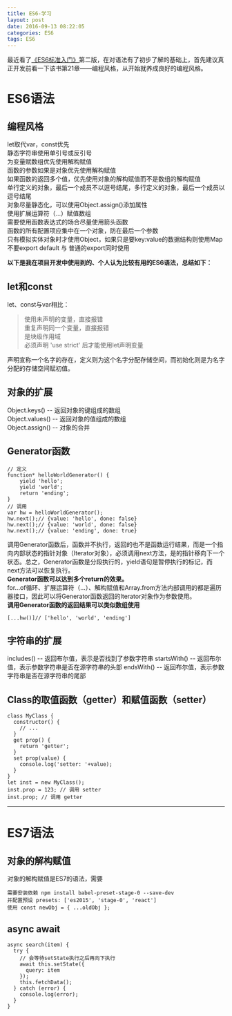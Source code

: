 ```yaml
---
title: ES6-学习
layout: post
date: 2016-09-13 08:22:05
categories: ES6
tags: ES6
---
```


最近看了[《ES6标准入门》](http://es6.ruanyifeng.com/#docs/intro)第二版，在对语法有了初步了解的基础上，首先建议真正开发前看一下该书第21章——编程风格，从开始就养成良好的编程风格。

# ES6语法

## 编程风格
let取代var，const优先  
静态字符串使用单引号或反引号  
为变量赋数组优先使用解构赋值  
函数的参数如果是对象优先使用解构赋值  
如果函数的返回多个值，优先使用对象的解构赋值而不是数组的解构赋值  
单行定义的对象，最后一个成员不以逗号结尾，多行定义的对象，最后一个成员以逗号结尾  
对象尽量静态化，可以使用Object.assign()添加属性  
使用扩展运算符（...）赋值数组  
需要使用函数表达式的场合尽量使用箭头函数  
函数的所有配置项应集中在一个对象，防在最后一个参数  
只有模拟实体对象时才使用Object，如果只是要key:value的数据结构则使用Map  
不要export default 与 普通的export同时使用  

**以下是我在项目开发中使用到的、个人认为比较有用的ES6语法，总结如下：**

## let和const

let、const与var相比：
> 使用未声明的变量，直接报错  
> 重复声明同一个变量，直接报错  
> 是块级作用域  
> 必须声明 'use strict' 后才能使用let声明变量

声明宣称一个名字的存在，定义则为这个名字分配存储空间，而初始化则是为名字分配的存储空间赋初值。

## 对象的扩展

Object.keys()   -- 返回对象的键组成的数组  
Object.values() -- 返回对象的值组成的数组  
Object.assign() -- 对象的合并    

## Generator函数
```
// 定义
function* helloWorldGenerator() {
    yield 'hello';
    yield 'world';
    return 'ending';
}
// 调用
var hw = helloWorldGenerator();
hw.next();// {value: 'hello', done: false}
hw.next();// {value: 'world', done: false}
hw.next();// {value: 'ending', done: true}
```
调用Generator函数后，函数并不执行，返回的也不是函数运行结果，而是一个指向内部状态的指针对象（Iterator对象），必须调用next方法，是的指针移向下一个状态。总之，Generator函数是分段执行的，yield语句是暂停执行的标记，而next方法可以恢复执行。  
**Generator函数可以达到多个return的效果。**  
for...of循环、扩展运算符（...）、解构赋值和Array.from方法内部调用的都是遍历器接口，因此可以将Generator函数返回的Iterator对象作为参数使用。  
**调用Generator函数的返回结果可以类似数组使用**
```
[...hw()]// ['hello', 'world', 'ending']
```

## 字符串的扩展

includes()   -- 返回布尔值，表示是否找到了参数字符串
startsWith() -- 返回布尔值，表示参数字符串是否在源字符串的头部
endsWith()   -- 返回布尔值，表示参数字符串是否在源字符串的尾部

## Class的取值函数（getter）和赋值函数（setter）

```
class MyClass {
  constructor() {
    // ...
  }
  get prop() {
    return 'getter';
  }
  set prop(value) {
    console.log('setter: '+value);
  }
}
let inst = new MyClass();
inst.prop = 123; // 调用 setter
inst.prop; // 调用 getter
```


---

# ES7语法

## 对象的解构赋值

对象的解构赋值是ES7的语法，需要
```
需要安装依赖 npm install babel-preset-stage-0 --save-dev   
并配置预设 presets: ['es2015', 'stage-0', 'react']  
使用 const newObj = { ...oldObj };
```

## async await

```
async search(item) {
  try {
    // 会等待setState执行之后再向下执行
    await this.setState({
      query: item
    });
    this.fetchData();
  } catch (error) {
    console.log(error);
  }
}
```
